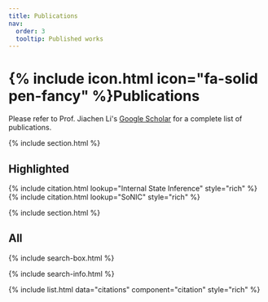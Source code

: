 ```yaml
---
title: Publications
nav:
  order: 3
  tooltip: Published works
---
```


# {% include icon.html icon="fa-solid pen-fancy" %}Publications

Please refer to Prof. Jiachen Li's [Google Scholar](https://scholar.google.com/citations?user=1_f79vUAAAAJ&hl) for a complete list of publications.

{% include section.html %}

## Highlighted

{% include citation.html lookup="Internal State Inference" style="rich" %}
{% include citation.html lookup="SoNIC" style="rich" %}

{% include section.html %}

## All

{% include search-box.html %}

{% include search-info.html %}

{% include list.html data="citations" component="citation" style="rich" %}
